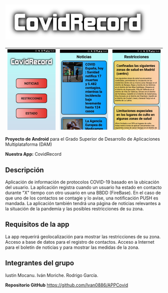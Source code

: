 # ![CovidRecord](/app/src/main/res/drawable/ic_title_app.png)

| ![Menú principal](/doc/main_menu.png) | ![Noticias](/doc/news_menu.png) | ![Restricciones](/doc/restrictions_menu.png)
| ---------------------------------------------- | -------------------------------------------- | ------------------------------------------- |

**Proyecto de Android** para el Grado Superior de Desarrollo de Aplicaciones Multiplataforma (DAM)

**Nuestra App:** CovidRecord

## Descripción

Aplicación de información de protocolos COVID-19 basado en la ubicación del usuario. La aplicación registra cuando un usuario ha estado en contacto durante "X" tiempo con otro usuario en una BBDD (FireBase). En el caso de que uno de los contactos se contagie y lo avise, una notificación PUSH es mandada. La aplicación también tendrá una página de noticias relevantes a la situación de la pandemia y las posibles restricciones de su zona.


## Requisitos de la app

La app requerirá geolocalización para mostrar las restricciones de su zona.
Acceso a base de datos para el registro de contactos.
Acceso a Internet para el boletín de noticias y para mostrar las medidas de la zona.


## Integrantes del grupo 

Iustin Mocanu.
Iván Moriche.
Rodrigo García.


**Repositorio GitHub**
https://github.com/Ivan0886/APPCovid
